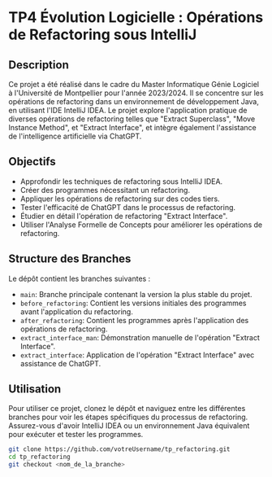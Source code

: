 # TP4 Évolution Logicielle : Opérations de Refactoring sous IntelliJ

## Description

Ce projet a été réalisé dans le cadre du Master Informatique Génie Logiciel à l'Université de Montpellier pour l'année 2023/2024. Il se concentre sur les opérations de refactoring dans un environnement de développement Java, en utilisant l'IDE IntelliJ IDEA. Le projet explore l'application pratique de diverses opérations de refactoring telles que "Extract Superclass", "Move Instance Method", et "Extract Interface", et intègre également l'assistance de l'intelligence artificielle via ChatGPT.

## Objectifs

- Approfondir les techniques de refactoring sous IntelliJ IDEA.
- Créer des programmes nécessitant un refactoring.
- Appliquer les opérations de refactoring sur des codes tiers.
- Tester l'efficacité de ChatGPT dans le processus de refactoring.
- Étudier en détail l'opération de refactoring "Extract Interface".
- Utiliser l'Analyse Formelle de Concepts pour améliorer les opérations de refactoring.

## Structure des Branches

Le dépôt contient les branches suivantes :

- `main`: Branche principale contenant la version la plus stable du projet.
- `before_refactoring`: Contient les versions initiales des programmes avant l'application du refactoring.
- `after_refactoring`: Contient les programmes après l'application des opérations de refactoring.
- `extract_interface_man`: Démonstration manuelle de l'opération "Extract Interface".
- `extract_interface`: Application de l'opération "Extract Interface" avec assistance de ChatGPT.

## Utilisation

Pour utiliser ce projet, clonez le dépôt et naviguez entre les différentes branches pour voir les étapes spécifiques du processus de refactoring. Assurez-vous d'avoir IntelliJ IDEA ou un environnement Java équivalent pour exécuter et tester les programmes.

```bash
git clone https://github.com/votreUsername/tp_refactoring.git
cd tp_refactoring
git checkout <nom_de_la_branche>
